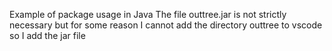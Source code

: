 Example of package usage in Java
The file outtree.jar is not strictly necessary but for some reason I cannot add the directory outtree to vscode so I add the jar file
